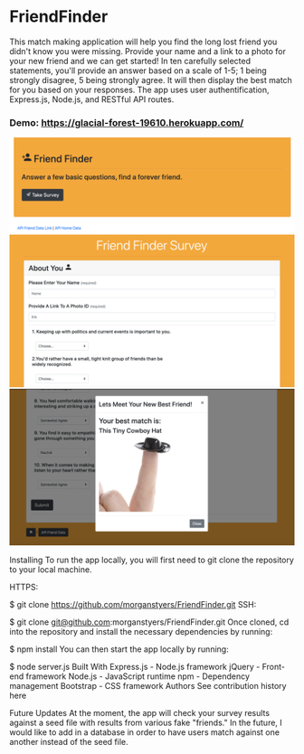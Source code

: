 # FriendFinder

This match making application will help you find the long lost friend you didn't know you were missing. Provide your name and a link to a photo for your new friend and we can get started! In ten carefully selected statements, you'll provide an answer based on a scale of 1-5; 1 being strongly disagree, 5 being strongly agree. It will then display the best match for you based on your responses. The app uses user authentification, Express.js, Node.js, and RESTful API routes.

### Demo: https://glacial-forest-19610.herokuapp.com/

![screenshot of app](https://github.com/morganstyers/FriendFinder/blob/master/images/Screen%20Shot%202020-03-12%20at%201.20.34%20PM.png)
![screenshot of app](https://github.com/morganstyers/FriendFinder/blob/master/images/Screen%20Shot%202020-03-12%20at%201.20.15%20PM.png)
![screenshot of app](https://github.com/morganstyers/FriendFinder/blob/master/images/Screen%20Shot%202020-03-12%20at%201.19.58%20PM.png)

Installing
To run the app locally, you will first need to git clone the repository to your local machine.

HTTPS:

$ git clone https://github.com/morganstyers/FriendFinder.git
SSH:

$ git clone git@github.com:morganstyers/FriendFinder.git
Once cloned, cd into the repository and install the necessary dependencies by running:

$ npm install
You can then start the app locally by running:

$ node server.js
Built With
Express.js - Node.js framework
jQuery - Front-end framework
Node.js - JavaScript runtime
npm - Dependency management
Bootstrap - CSS framework
Authors
See contribution history here

Future Updates
At the moment, the app will check your survey results against a seed file with results from various fake "friends." In the future, I would like to add in a database in order to have users match against one another instead of the seed file.
